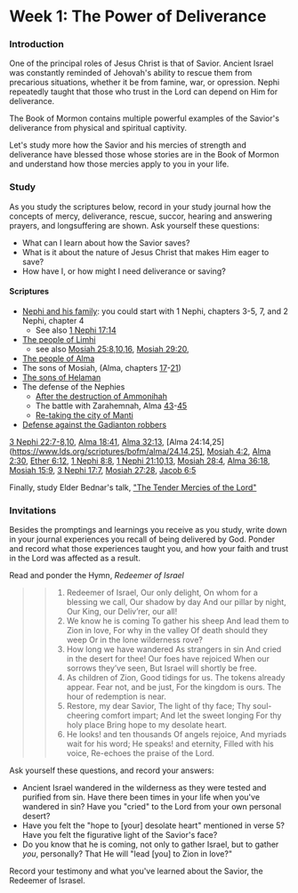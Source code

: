 # Week 1: The Power of Deliverance

### Introduction 

One of the principal roles of Jesus Christ is that of Savior. Ancient Israel was constantly reminded of Jehovah's ability to rescue them from precarious situations, whether it be from famine, war, or opression. Nephi repeatedly taught that those who trust in the Lord can depend on Him for deliverance.

The Book of Mormon contains multiple powerful examples of the Savior's deliverance from physical and spiritual captivity.

Let's study more how the Savior and his mercies of strength and deliverance have blessed those whose stories are in the Book of Mormon and understand how those mercies apply to you in your life.

### Study

As you study the scriptures below, record in your study journal how the concepts of mercy, deliverance, rescue, succor, hearing and answering prayers, and longsuffering are shown. Ask yourself these questions:

* What can I learn about how the Savior saves?
* What is it about the nature of Jesus Christ that makes Him eager to save?
* How have I, or how might I need deliverance or saving?

#### Scriptures

* [Nephi and his family](https://www.lds.org/scriptures/bofm/1-ne/): you could start with 1 Nephi, chapters 3-5, 7, and 2 Nephi, chapter 4
  * See also [1 Nephi 17:14](https://www.lds.org/scriptures/bofm/1-ne/17.14)
* [The people of Limhi](https://www.lds.org/scriptures/mosiah/21)
   * see also [Mosiah 25:8,10,16](https://www.lds.org/scriptures/bofm/mosiah/25.8,10,16), [Mosiah 29:20](https://www.lds.org/scriptures/mosiah/29.20),
* [The people of Alma](https://www.lds.org/scriptures/bofm/mosiah/24)
* The sons of Mosiah, (Alma, chapters [17](https://www.lds.org/scriptures/bofm/alma/17)-[21](https://www.lds.org/scriptures/bofm/alma/21))
* [The sons of Helaman](https://www.lds.org/scriptures/bofm/alma/56)
* The defense of the Nephies
  * [After the destruction of Ammonihah](https://www.lds.org/scriptures/bofm/alma/16)
  * The battle with Zarahemnah, Alma [43](https://www.lds.org/scriptures/bofm/alma/43)-[45](https://www.lds.org/scriptures/bofm/alma/45)
  * [Re-taking the city of Manti](https://www.lds.org/scriptures/alma/58)
* [Defense against the Gadianton robbers](https://www.lds.org/scriptures/bofm/3-ne/4)

[3 Nephi 22:7-8,10](https://www.lds.org/scriptures/bofm/3-ne/22.8,10), [Alma 18:41](https://www.lds.org/scriptures/bofm/alma/18.41), [Alma 32:13](https://www.lds.org/scriptures/bofm/alma/32.13), [Alma 24:14,25](https://www.lds.org/scriptures/bofm/alma/24.14,25], [Mosiah 4:2](https://www.lds.org/scriptures/bofm/mosiah/4.2), [Alma 2:30](https://www.lds.org/scriptures/bofm/alma/2.30), [Ether 6:12](https://www.lds.org/scriptures/bofm/ether/6.12), [1 Nephi 8:8](https://www.lds.org/scriptures/bofm/1-ne/8.8), 
[1 Nephi 21:10,13](https://www.lds.org/scriptures/1-ne/21.10,13), [Mosiah 28:4](https://www.lds.org/scriptures/mosiah/28.4), [Alma 36:18](https://www.lds.org/scriptures/alma/36.18), [Mosiah 15:9](https://www.lds.org/scriptures/mosiah/15.9), [3 Nephi 17:7](https://www.lds.org/scriptures/3-ne/17.7), [Mosiah 27:28](https://www.lds.org/scriptures/mosiah/27.28), [Jacob 6:5](https://www.lds.org/scriptures/jacob/6.5)

Finally, study Elder Bednar's talk, ["The Tender Mercies of the Lord"](https://www.lds.org/general-conference/2005/04/the-tender-mercies-of-the-lord?lang=eng)

### Invitations

Besides the promptings and learnings you receive as you study, write down in your journal experiences you recall of being delivered by God. Ponder and record what those experiences taught you, and how your faith and trust in the Lord was affected as a result.

Read and ponder the Hymn, _Redeemer of Israel_

> > 1. Redeemer of Israel,
> > Our only delight,
> > On whom for a blessing we call,
> > Our shadow by day
> > And our pillar by night,
> > Our King, our Deliv’rer, our all!
> > 2. We know he is coming
> > To gather his sheep
> > And lead them to Zion in love,
> > For why in the valley
> > Of death should they weep
> > Or in the lone wilderness rove?
> > 3. How long we have wandered
> > As strangers in sin
> > And cried in the desert for thee!
> > Our foes have rejoiced
> > When our sorrows they’ve seen,
> > But Israel will shortly be free.
> > 4. As children of Zion,
> > Good tidings for us.
> > The tokens already appear.
> > Fear not, and be just,
> > For the kingdom is ours.
> > The hour of redemption is near.
> > 5. Restore, my dear Savior,
> > The light of thy face;
> > Thy soul-cheering comfort impart;
> > And let the sweet longing
> > For thy holy place
> > Bring hope to my desolate heart.
> > 6. He looks! and ten thousands
> > Of angels rejoice,
> > And myriads wait for his word;
> > He speaks! and eternity,
> > Filled with his voice,
> > Re-echoes the praise of the Lord.

Ask yourself these questions, and record your answers:
* Ancient Israel wandered in the wilderness as they were tested and purified from sin. Have there been times in your life when you've wandered in sin? Have you "cried" to the Lord from your own personal desert?
* Have you felt the "hope to [your] desolate heart" mentioned in verse 5? Have you felt the figurative light of the Savior's face?
* Do you know that he is coming, not only to gather Israel, but to gather _you_, personally? That He will "lead [you] to Zion in love?"

Record your testimony and what you've learned about the Savior, the Redeemer of Israsel.
